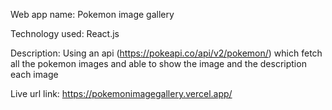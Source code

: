 Web app name: Pokemon image gallery

Technology used: React.js

Description: Using an api (https://pokeapi.co/api/v2/pokemon/) which fetch all the pokemon images and able to show the image and the description each image

Live url link: https://pokemonimagegallery.vercel.app/